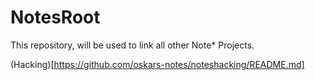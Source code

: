# NotesRoot

This repository, will be used to link all other Note* Projects.


(Hacking)[https://github.com/oskars-notes/noteshacking/README.md]
